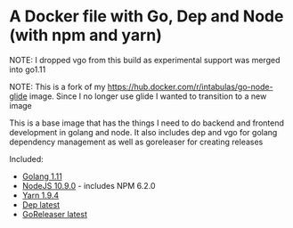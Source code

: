 # A Docker file with Go, Dep and Node (with npm and yarn)

NOTE: I dropped vgo from this build as experimental support was merged into go1.11

NOTE: This is a fork of my https://hub.docker.com/r/intabulas/go-node-glide image. Since I no longer use glide I wanted to transition to a new image

This is a base image that has the things I need to do backend and frontend development in golang and node. It also includes dep and vgo for golang dependency management as well as goreleaser for creating releases

Included:

- [Golang 1.11](https://golang.org/)
- [NodeJS 10.9.0](https://nodejs.org/en/) - includes NPM 6.2.0
- [Yarn 1.9.4](https://yarnpkg.com/)
- [Dep latest](https://github.com/golang/dep)
- [GoReleaser latest](https://goreleaser.com/)
